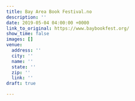 ```yaml
---
title: Bay Area Book Festival.no
description: ''
date: 2019-05-04 04:00:00 +0000
link_to_original: https://www.baybookfest.org/
show_time: false
images: []
venue:
  address: ''
  city: ''
  name: ''
  state: ''
  zip: ''
  link: ''
draft: true

---
```

